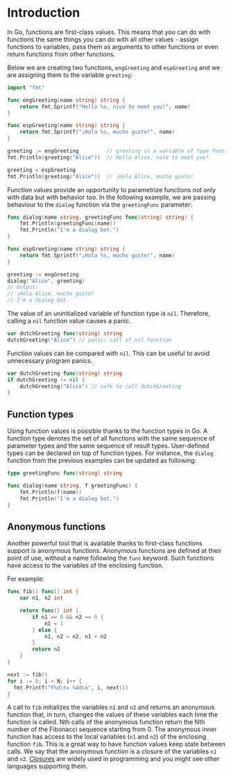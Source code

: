 # Introduction

In Go, functions are first-class values. This means that you can do with functions the same things you can do with all other values - assign functions to variables, pass them as arguments to other functions or even return functions from other functions. 

Below we are creating two functions, `engGreeting` and `espGreeting` and we are assigning them to the variable `greeting`:

```go
import "fmt"

func engGreeting(name string) string {
	return fmt.Sprintf("Hello %s, nice to meet you!", name)
}

func espGreeting(name string) string {
	return fmt.Sprintf("¡Hola %s, mucho gusto!", name)
}

greeting := engGreeting			// greeting is a variable of type func(string) string
fmt.Println(greeting("Alice"))	// Hello Alice, nice to meet you!

greeting = espGreeting
fmt.Println(greeting("Alice")) 	// ¡Hola Alice, mucho gusto!
```

Function values provide an opportunity to parametrize functions not only with data but with behavior too.
In the following example, we are passing behaviour to the `dialog` function via the `greetingFunc` parameter:

```go
func dialog(name string, greetingFunc func(string) string) {
	fmt.Println(greetingFunc(name))
	fmt.Println("I'm a dialog bot.")
}

func espGreeting(name string) string {
	return fmt.Sprintf("¡Hola %s, mucho gusto!", name)
}

greeting := engGreeting
dialog("Alice", greeting)
// Output:
// ¡Hola Alice, mucho gusto!
// I'm a dialog bot.
```

The value of an uninitialized variable of function type is `nil`.
Therefore, calling a `nil` function value causes a panic.

```go
var dutchGreeting func(string) string
dutchGreeting("Alice") // panic: call of nil function
```

Function values can be compared with `nil`. This can be useful to avoid unnecessary program panics.

```go
var dutchGreeting func(string) string
if dutchGreeting != nil {
	dutchGreeting("Alice") // safe to call dutchGreeting
}
```

## Function types

Using function values is possible thanks to the function types in Go. A function type denotes the set of all functions with the same sequence of parameter types and the same sequence of result types. User-defined types can be declared on top of function types. For instance, the `dialog` function from the previous examples can be updated as following:

```go
type greetingFunc func(string) string

func dialog(name string, f greetingFunc) {
	fmt.Println(f(name))
	fmt.Println("I'm a dialog bot.")
}
```

## Anonymous functions

Another powerful tool that is available thanks to first-class functions support is anonymous functions. Anonymous functions are defined at their point of use, without a name following the `func` keyword. Such functions have access to the variables of the enclosing function.

For example:

```go
func fib() func() int {
	var n1, n2 int

	return func() int {
		if n1 == 0 && n2 == 0 {
			n1 = 1
		} else {
			n1, n2 = n2, n1 + n2
		}
		return n2
	}
}

next := fib()
for i := 0; i < N; i++ {
  fmt.Printf("F%d\t= %4d\n", i, next())
}
```

A call to `fib` initializes the variables `n1` and `n2` and returns an anonymous function that, in turn, changes the values of these variables each time the function is called. Nth calls of the anonymous function return the Nth number of the Fibonacci sequence starting from 0. The anonymous inner function has access to the local variables (`n1` and `n2`) of the enclosing function `fib`. This is a great way to have function values keep state between calls. We say that the anonymous function is a closure of the variables `n1` and `n2`. [Closures][closure] are widely used in programming and you might see other languages supporting them.

[closure]: https://en.wikipedia.org/wiki/Closure_(computer_programming)